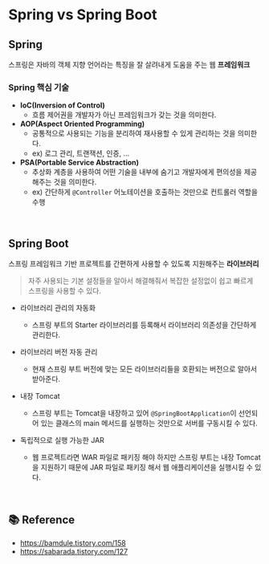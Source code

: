 # Spring vs Spring Boot

## Spring

스프링은 자바의 객체 지향 언어라는 특징을 잘 살려내게 도움을 주는 웹 **프레임워크**


### Spring 핵심 기술
- **IoC(Inversion of Control)**
  - 흐름 제어권을 개발자가 아닌 프레임워크가 갖는 것을 의미한다.
- **AOP(Aspect Oriented Programming)**
  - 공통적으로 사용되는 기능을 분리하여 재사용할 수 있게 관리하는 것을 의미한다.
  - ex) 로그 관리, 트랜잭션, 인증, ...
- **PSA(Portable Service Abstraction)**
    - 추상화 계층을 사용하여 어떤 기술을 내부에 숨기고 개발자에게 편의성을 제공해주는 것을 의미한다.
    - ex) 간단하게 `@Controller` 어노테이션을 호출하는 것만으로 컨트롤러 역할을 수행
    

<br>
 
## Spring Boot

스프링 프레임워크 기반 프로젝트를 간편하게 사용할 수 있도록 지원해주는 **라이브러리**

> 자주 사용되는 기본 설정들을 알아서 해결해줘서 복잡한 설정없이 쉽고 빠르게 스프링을 사용할 수 있다.


- 라이브러리 관리의 자동화

  - 스프링 부트의 Starter 라이브러리를 등록해서 라이브러리 의존성을 간단하게 관리한다.

- 라이브러리 버전 자동 관리

  - 현재 스프링 부트 버전에 맞는 모든 라이브러리들을 호환되는 버전으로 알아서 받아준다.

- 내장 Tomcat

  - 스프링 부트는 Tomcat을 내장하고 있어 `@SpringBootApplication`이 선언되어 있는 클래스의 main 메서드를 실행하는 것만으로 서버를 구동시킬 수 있다.

- 독립적으로 실행 가능한 JAR
  
  - 웹 프로젝트라면 WAR 파일로 패키징 해야 하지만 스프링 부트는 내장 Tomcat을 지원하기 때문에 JAR 파일로 패키징 해서 웹 애플리케이션을 실행시킬 수 있다.

<br>

## 📚 Reference
- https://bamdule.tistory.com/158
- https://sabarada.tistory.com/127
